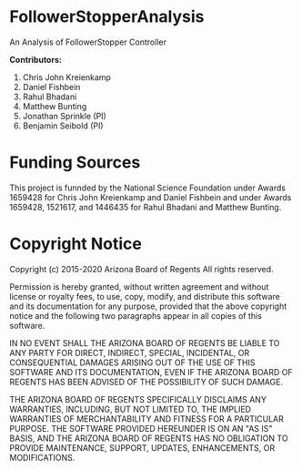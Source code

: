 # FollowerStopperAnalysis
An Analysis of FollowerStopper Controller

__Contributors:__
1. Chris John Kreienkamp
2. Daniel Fishbein
3. Rahul Bhadani 
4. Matthew Bunting
5. Jonathan Sprinkle (PI)
6. Benjamin Seibold (PI)


# Funding Sources
This project is funnded by the National Science Foundation under Awards 1659428 for Chris John Kreienkamp and Daniel Fishbein
and under Awards 1659428, 1521617, and 1446435 for Rahul Bhadani and Matthew Bunting.

# Copyright Notice

Copyright (c) 2015-2020 Arizona Board of Regents
All rights reserved.

Permission is hereby granted, without written agreement and without 
license or royalty fees, to use, copy, modify, and distribute this
software and its documentation for any purpose, provided that the 
above copyright notice and the following two paragraphs appear in 
all copies of this software.

IN NO EVENT SHALL THE ARIZONA BOARD OF REGENTS BE LIABLE TO ANY PARTY 
FOR DIRECT, INDIRECT, SPECIAL, INCIDENTAL, OR CONSEQUENTIAL DAMAGES 
ARISING OUT OF THE USE OF THIS SOFTWARE AND ITS DOCUMENTATION, EVEN 
IF THE ARIZONA BOARD OF REGENTS HAS BEEN ADVISED OF THE POSSIBILITY OF 
SUCH DAMAGE.

THE ARIZONA BOARD OF REGENTS SPECIFICALLY DISCLAIMS ANY WARRANTIES, 
INCLUDING, BUT NOT LIMITED TO, THE IMPLIED WARRANTIES OF MERCHANTABILITY 
AND FITNESS FOR A PARTICULAR PURPOSE. THE SOFTWARE PROVIDED HEREUNDER
IS ON AN "AS IS" BASIS, AND THE ARIZONA BOARD OF REGENTS HAS NO OBLIGATION
TO PROVIDE MAINTENANCE, SUPPORT, UPDATES, ENHANCEMENTS, OR MODIFICATIONS.
